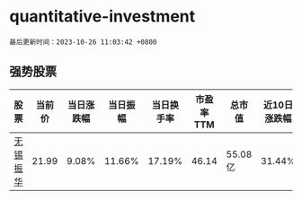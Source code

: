 # quantitative-investment

`最后更新时间：2023-10-26 11:03:42 +0800`

## 强势股票

|股票|当前价|当日涨跌幅|当日振幅|当日换手率|市盈率TTM|总市值|近10日涨跌幅|
|----|----|----|----|----|----|----|----|
|[无锡振华](https://xueqiu.com/S/SH605319)|21.99|9.08%|11.66%|17.19%|46.14|55.08亿|31.44%|
